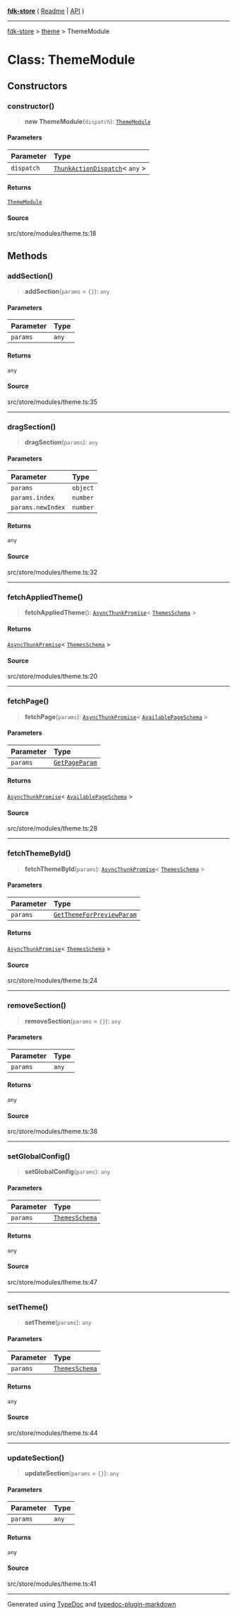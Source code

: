 [**fdk-store**](../../README.md) ( [Readme](../../README.md) \| [API](../../API.md) )

---

[fdk-store](../../API.md) > [theme](../README.md) > ThemeModule

# Class: ThemeModule

## Constructors

### constructor()

> **new ThemeModule**(`dispatch`): [`ThemeModule`](class.ThemeModule.md)

#### Parameters

| Parameter  | Type                                                                                            |
| :--------- | :---------------------------------------------------------------------------------------------- |
| `dispatch` | [`ThunkActionDispatch`](../internal_/type-aliases/type-alias.ThunkActionDispatch.md)\< `any` \> |

#### Returns

[`ThemeModule`](class.ThemeModule.md)

#### Source

src/store/modules/theme.ts:18

## Methods

### addSection()

> **addSection**(`params` = `{}`): `any`

#### Parameters

| Parameter | Type  |
| :-------- | :---- |
| `params`  | `any` |

#### Returns

`any`

#### Source

src/store/modules/theme.ts:35

---

### dragSection()

> **dragSection**(`params`): `any`

#### Parameters

| Parameter         | Type     |
| :---------------- | :------- |
| `params`          | `object` |
| `params.index`    | `number` |
| `params.newIndex` | `number` |

#### Returns

`any`

#### Source

src/store/modules/theme.ts:32

---

### fetchAppliedTheme()

> **fetchAppliedTheme**(): [`AsyncThunkPromise`](../internal_/type-aliases/type-alias.AsyncThunkPromise.md)\< [`ThemesSchema`](../internal_/type-aliases/type-alias.ThemesSchema.md) \>

#### Returns

[`AsyncThunkPromise`](../internal_/type-aliases/type-alias.AsyncThunkPromise.md)\< [`ThemesSchema`](../internal_/type-aliases/type-alias.ThemesSchema.md) \>

#### Source

src/store/modules/theme.ts:20

---

### fetchPage()

> **fetchPage**(`params`): [`AsyncThunkPromise`](../internal_/type-aliases/type-alias.AsyncThunkPromise.md)\< [`AvailablePageSchema`](../internal_/type-aliases/type-alias.AvailablePageSchema.md) \>

#### Parameters

| Parameter | Type                                                                   |
| :-------- | :--------------------------------------------------------------------- |
| `params`  | [`GetPageParam`](../internal_/type-aliases/type-alias.GetPageParam.md) |

#### Returns

[`AsyncThunkPromise`](../internal_/type-aliases/type-alias.AsyncThunkPromise.md)\< [`AvailablePageSchema`](../internal_/type-aliases/type-alias.AvailablePageSchema.md) \>

#### Source

src/store/modules/theme.ts:28

---

### fetchThemeById()

> **fetchThemeById**(`params`): [`AsyncThunkPromise`](../internal_/type-aliases/type-alias.AsyncThunkPromise.md)\< [`ThemesSchema`](../internal_/type-aliases/type-alias.ThemesSchema.md) \>

#### Parameters

| Parameter | Type                                                                                         |
| :-------- | :------------------------------------------------------------------------------------------- |
| `params`  | [`GetThemeForPreviewParam`](../internal_/type-aliases/type-alias.GetThemeForPreviewParam.md) |

#### Returns

[`AsyncThunkPromise`](../internal_/type-aliases/type-alias.AsyncThunkPromise.md)\< [`ThemesSchema`](../internal_/type-aliases/type-alias.ThemesSchema.md) \>

#### Source

src/store/modules/theme.ts:24

---

### removeSection()

> **removeSection**(`params` = `{}`): `any`

#### Parameters

| Parameter | Type  |
| :-------- | :---- |
| `params`  | `any` |

#### Returns

`any`

#### Source

src/store/modules/theme.ts:38

---

### setGlobalConfig()

> **setGlobalConfig**(`params`): `any`

#### Parameters

| Parameter | Type                                                                   |
| :-------- | :--------------------------------------------------------------------- |
| `params`  | [`ThemesSchema`](../internal_/type-aliases/type-alias.ThemesSchema.md) |

#### Returns

`any`

#### Source

src/store/modules/theme.ts:47

---

### setTheme()

> **setTheme**(`params`): `any`

#### Parameters

| Parameter | Type                                                                   |
| :-------- | :--------------------------------------------------------------------- |
| `params`  | [`ThemesSchema`](../internal_/type-aliases/type-alias.ThemesSchema.md) |

#### Returns

`any`

#### Source

src/store/modules/theme.ts:44

---

### updateSection()

> **updateSection**(`params` = `{}`): `any`

#### Parameters

| Parameter | Type  |
| :-------- | :---- |
| `params`  | `any` |

#### Returns

`any`

#### Source

src/store/modules/theme.ts:41

---

Generated using [TypeDoc](https://typedoc.org/) and [typedoc-plugin-markdown](https://www.npmjs.com/package/typedoc-plugin-markdown)
